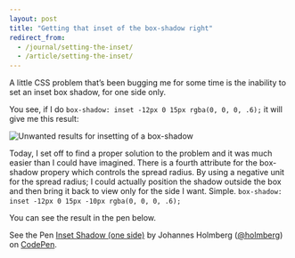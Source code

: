 ```yaml
---
layout: post
title: "Getting that inset of the box-shadow right"
redirect_from:
  - /journal/setting-the-inset/
  - /article/setting-the-inset/
---
```


A little CSS problem that’s been bugging me for some time is the inability to set an inset box shadow, for one side only.

You see, if I do `box-shadow: inset -12px 0 15px rgba(0, 0, 0, .6);` it will give me this result:

<img src="/uploads/dist/inset-shadow-unwanted-600.png"
  sizes="
  ({{site.desktop-xl}}) 850px,
  ({{site.tablet-lg}}) 770px,
  ({{site.tablet-sm}}) 660px,
  100%"
  srcset="
  /uploads/dist/inset-shadow-unwanted-400.png 400w,
  /uploads/dist/inset-shadow-unwanted-600.png 600w,
  /uploads/dist/inset-shadow-unwanted-800.png 800w,
  /uploads/dist/inset-shadow-unwanted-1000.png 1000w,
  /uploads/dist/inset-shadow-unwanted-1400.png 1400w"
  alt="Unwanted results for insetting of a box-shadow">

Today, I set off to find a proper solution to the problem and it was much easier than I could have imagined. There is a fourth attribute for the box-shadow propery which controls the spread radius. By using a negative unit for the spread radius; I could actually position the shadow outside the box and then bring it back to view only for the side I want. Simple. `box-shadow: inset -12px 0 15px -10px rgba(0, 0, 0, .6);`

You can see the result in the pen below.

<p data-height="314" data-theme-id="0" data-slug-hash="JdBgWZ" data-default-tab="result" data-user="holmberg" class='codepen'>See the Pen <a href='http://codepen.io/holmberg/pen/JdBgWZ/'>Inset Shadow (one side)</a> by Johannes Holmberg (<a href='http://codepen.io/holmberg'>@holmberg</a>) on <a href='http://codepen.io'>CodePen</a>.</p>
<script async src="//assets.codepen.io/assets/embed/ei.js"></script>
